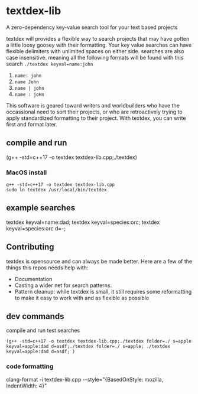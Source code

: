 # textdex-lib

A zero-dependency key-value search tool for your text based projects

textdex will provides a flexible way to search projects that may have gotten a little loosy goosey with their formatting. Your key value searches can have flexible delimiters with unlimited spaces on either side.  searches are also case insensitive.  meaning all the following formats will be found  with this search `./textdex keyval=name:john`

1. `name: john`
2. `name John`
3. `name | john`
4. `name : joHn`

This software is geared toward writers and worldbuilders who have the occassional need to sort their projects, or who are retroactively trying to apply standardized formatting to their project.   With textdex, you can write first and format later.


## compile and run


(g++ -std=c++17 -o textdex textdex-lib.cpp;./textdex)


### MacOS install

```
g++ -std=c++17 -o textdex textdex-lib.cpp
sudo ln textdex /usr/local/bin/textdex
```


## example searches
textdex keyval=name:dad;
textdex keyval=species:orc;
textdex keyval=species:orc d=-;



## Contributing
 textdex is opensource and can always be made better.  Here are a few of the things this repos needs help with:
   - Documentation
   - Casting a wider net for search patterns.
   - Pattern cleanup:  while textdex is small, it still requires some reformatting to make it easy to work with and as flexible as possible


## dev commands

compile and run test searches
```
(g++ -std=c++17 -o textdex textdex-lib.cpp;./textdex folder=./ s=apple keyval=apple:dad d=asdf;./textdex folder=./ s=apple; ./textdex keyval=apple:dad d=asdf; )
```


### code formatting
clang-format -i textdex-lib.cpp --style="{BasedOnStyle: mozilla, IndentWidth: 4}"